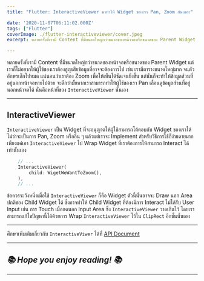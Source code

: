 ```yaml
---
title: "Flutter: InteractiveViewer มาทำให้ Widget ของเรา Pan, Zoom กันเถอะ"

date: '2020-11-07T06:11:02.000Z'
tags: ["Flutter"]
coverImage: ./flutter-interactiveviewer/cover.jpeg
excerpt: หลายครั้งที่เรามี Content ที่มีขนาดใหญ่กว่าขนาดของหน้าจอหรือขนาดของ Parent Widget แต่เราก็ไม่อยากให้ผู้ใช้ของเราต้องสูญเสียข้อมูลที่อาจจะต้องการไป เช่น เรามีตารางขนาดใหญ่มาก จนตัวอักษรเล็กไปหมด แน่นอนว่าเราต้อง Zoom เพื่อให้เห็นได้ชัดเจนยิ่งขึ้น แต่นั่นก็จะทำให้ข้อมูลส่วนที่อยู่นอกหน้าจอหายไปด้วย จะดีกว่ามั้ยหากเราสามารถทำให้ผู้ใช้ของเรา Pan เลื่อนดูข้อมูลส่วนที่อยู่นอกหน้าจอได้ นั่นคือหน้าที่ของ InteractiveViewer นั่นเอง

---
```


หลายครั้งที่เรามี Content ที่มีขนาดใหญ่กว่าขนาดของหน้าจอหรือขนาดของ Parent Widget แต่เราก็ไม่อยากให้ผู้ใช้ของเราต้องสูญเสียข้อมูลที่อาจจะต้องการไป เช่น เรามีตารางขนาดใหญ่มาก จนตัวอักษรเล็กไปหมด แน่นอนว่าเราต้อง Zoom เพื่อให้เห็นได้ชัดเจนยิ่งขึ้น แต่นั่นก็จะทำให้ข้อมูลส่วนที่อยู่นอกหน้าจอหายไปด้วย จะดีกว่ามั้ยหากเราสามารถทำให้ผู้ใช้ของเรา Pan เลื่อนดูข้อมูลส่วนที่อยู่นอกหน้าจอได้ นั่นคือหน้าที่ของ `InteractiveViewer` นั่นเอง

---

## InteractiveViewer

`InteractiveViewer` เป็น Widget ที่จะอนุญาตให้ผู้ใช้สามารถโต้ตอบกับ Widget ของเราได้ ไม่ว่าจะเป็นการ Pan, Zoom หรืออื่น ๆ แล้วแต่เราจะ Implement สำหรับวิธีการใช้ก็ง่ายดายมาก เพียงแค่เอา `InteractiveViewer` ไป Wrap Widget ที่เราต้องการให้สามารถ Interact ได้เท่านั้นเอง

```dart
    // ...
    InteractiveViewer(
    	child: WigetWeWantToZoom(),
    ),
    // ...
```

ข้อควรระวังหนึ่งเมื่อใช้ `InteractiveViewer` ก็คือ Widget ตัวนี้นั้นอาจจะ Draw นอก Area ปกติของ Child Widget ได้ ซึ่งอาจทำให้ Child Widget ที่ต้องมีการ Interact ไม่ได้รับ User Input เช่น การ Touch เมื่อกดนอก Input Area ซึ่ง `InteractiveViewer` วาดเกินไว้ โดยเราสามารถแก้ไขปัญหานี้ได้ด้วยการ Wrap `InteractiveViewer` ไว้ใน `ClipRect` อีกชั้นนั่นเอง

---

ศึกษาเพิ่มเติมเกี่ยวกับ `InteractiveViwer` ได้ที่ [API Document](https://api.flutter.dev/flutter/widgets/InteractiveViewer-class.html)

---

## *****📚 Hope you enjoy reading! 📚*****

---
